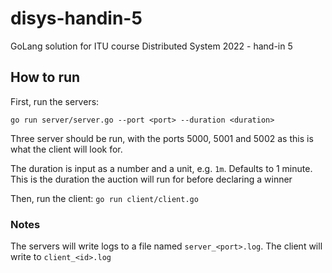 # disys-handin-5
GoLang solution for ITU course Distributed System 2022 - hand-in 5

## How to run
First, run the servers:
```
go run server/server.go --port <port> --duration <duration>
```
Three server should be run, with the ports 5000, 5001 and 5002 as this is what the client will look for.

The duration is input as a number and a unit, e.g. `1m`. Defaults to 1 minute.
This is the duration the auction will run for before declaring a winner


Then, run the client:
`go run client/client.go`

### Notes
The servers will write logs to a file named `server_<port>.log`.
The client will write to `client_<id>.log`
